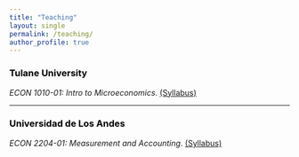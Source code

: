 ```yaml
---
title: "Teaching"
layout: single
permalink: /teaching/
author_profile: true
---
```


### <span style="color:#000000">Tulane University</span> 

*ECON 1010-01: Intro to Microeconomics*. <a href="/assets/docs/ECON1010.pdf">(Syllabus)</a>

---

### <span style="color:#000000">Universidad de Los Andes</span>  

*ECON 2204-01: Measurement and Accounting*. <a href="/assets/docs/ECON2204.pdf">(Syllabus)</a>

